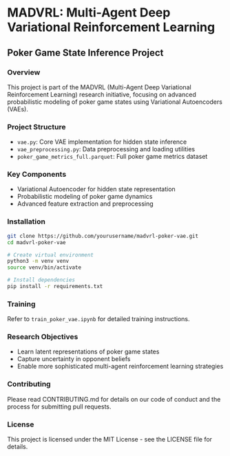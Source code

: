 # MADVRL: Multi-Agent Deep Variational Reinforcement Learning

## Poker Game State Inference Project

### Overview
This project is part of the MADVRL (Multi-Agent Deep Variational Reinforcement Learning) research initiative, focusing on advanced probabilistic modeling of poker game states using Variational Autoencoders (VAEs).

### Project Structure
- `vae.py`: Core VAE implementation for hidden state inference
- `vae_preprocessing.py`: Data preprocessing and loading utilities
- `poker_game_metrics_full.parquet`: Full poker game metrics dataset

### Key Components
- Variational Autoencoder for hidden state representation
- Probabilistic modeling of poker game dynamics
- Advanced feature extraction and preprocessing

### Installation
```bash
git clone https://github.com/yourusername/madvrl-poker-vae.git
cd madvrl-poker-vae

# Create virtual environment
python3 -m venv venv
source venv/bin/activate

# Install dependencies
pip install -r requirements.txt
```

### Training
Refer to `train_poker_vae.ipynb` for detailed training instructions.

### Research Objectives
- Learn latent representations of poker game states
- Capture uncertainty in opponent beliefs
- Enable more sophisticated multi-agent reinforcement learning strategies

### Contributing
Please read CONTRIBUTING.md for details on our code of conduct and the process for submitting pull requests.

### License
This project is licensed under the MIT License - see the LICENSE file for details.
